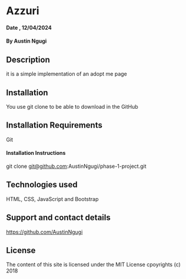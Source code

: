 # Azzuri
#### Date , 12/04/2024
#### By Austin Ngugi
## Description
it is a simple implementation of an adopt me page 
## Installation
You use git clone to be able to download in the GitHub
## Installation Requirements 
Git 
#### Installation Instructions
git clone git@github.com:AustinNgugi/phase-1-project.git
## Technologies used 
HTML, CSS, JavaScript and Bootstrap
## Support and contact details
https://github.com/AustinNgugi
## License 
The content of this site is licensed under the MIT License
cpoyrights (c) 2018